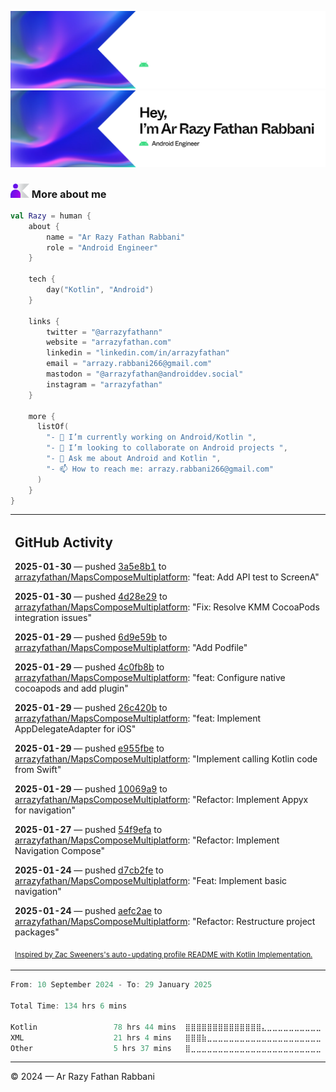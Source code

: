 ![Ar Razy Fathan Rabbani Banner](https://github.com/arrazyfathan/arrazyfathan/blob/main/media/banner-dark.png#gh-dark-mode-only)
![Ar Razy Fathan Rabbani Banner](https://github.com/arrazyfathan/arrazyfathan/blob/main/media/banner-light.png#gh-light-mode-only)

### <img width="30" alt="about" src="https://github.com/arrazyfathan/arrazyfathan/blob/main/media/about.png"> More about me

```kotlin
val Razy = human {
    about {
        name = "Ar Razy Fathan Rabbani"
        role = "Android Engineer"
    }

    tech {
        day("Kotlin", "Android")
    }

    links {
        twitter = "@arrazyfathann"
        website = "arrazyfathan.com"
        linkedin = "linkedin.com/in/arrazyfathan"
        email = "arrazy.rabbani266@gmail.com"
        mastodon = "@arrazyfathan@androiddev.social"
        instagram = "arrazyfathan"
    }

    more {
      listOf(
        "- 🔭 I’m currently working on Android/Kotlin ",
        "- 👯 I’m looking to collaborate on Android projects ",
        "- 💬 Ask me about Android and Kotlin ",
        "- 📫 How to reach me: arrazy.rabbani266@gmail.com"
      )
    }
}
```


<table><tr><td valign="top" width="100%">    

## GitHub Activity

**2025-01-30** — pushed [3a5e8b1](https://github.com/arrazyfathan/MapsComposeMultiplatform/commits/3a5e8b197856a15a23a3b50252fa820efe3f779c) to [arrazyfathan/MapsComposeMultiplatform](https://github.com/arrazyfathan/MapsComposeMultiplatform): "feat: Add API test to ScreenA"

**2025-01-30** — pushed [4d28e29](https://github.com/arrazyfathan/MapsComposeMultiplatform/commits/4d28e29e7f1a3d49473848a5ff3c4d042fe51e23) to [arrazyfathan/MapsComposeMultiplatform](https://github.com/arrazyfathan/MapsComposeMultiplatform): "Fix: Resolve KMM CocoaPods integration issues"

**2025-01-29** — pushed [6d9e59b](https://github.com/arrazyfathan/MapsComposeMultiplatform/commits/6d9e59bda002e1cf3a1bcf75e6e884bdbd1c2e8b) to [arrazyfathan/MapsComposeMultiplatform](https://github.com/arrazyfathan/MapsComposeMultiplatform): "Add Podfile"

**2025-01-29** — pushed [4c0fb8b](https://github.com/arrazyfathan/MapsComposeMultiplatform/commits/4c0fb8bf060121eaacd50a0e6c2f510d5bbe531e) to [arrazyfathan/MapsComposeMultiplatform](https://github.com/arrazyfathan/MapsComposeMultiplatform): "feat: Configure native cocoapods and add plugin"

**2025-01-29** — pushed [26c420b](https://github.com/arrazyfathan/MapsComposeMultiplatform/commits/26c420b59b8d25b9c299ec4435b5c86e9b94f11d) to [arrazyfathan/MapsComposeMultiplatform](https://github.com/arrazyfathan/MapsComposeMultiplatform): "feat: Implement AppDelegateAdapter for iOS"

**2025-01-29** — pushed [e955fbe](https://github.com/arrazyfathan/MapsComposeMultiplatform/commits/e955fbe04f577813d3a0f7cdfc24a861b3a8707d) to [arrazyfathan/MapsComposeMultiplatform](https://github.com/arrazyfathan/MapsComposeMultiplatform): "Implement calling Kotlin code from Swift"

**2025-01-29** — pushed [10069a9](https://github.com/arrazyfathan/MapsComposeMultiplatform/commits/10069a99496ae71afa70e0ee3a9cb735b29616f9) to [arrazyfathan/MapsComposeMultiplatform](https://github.com/arrazyfathan/MapsComposeMultiplatform): "Refactor: Implement Appyx for navigation"

**2025-01-27** — pushed [54f9efa](https://github.com/arrazyfathan/MapsComposeMultiplatform/commits/54f9efaa3684a51cbf06a508edcdcc15ea731b46) to [arrazyfathan/MapsComposeMultiplatform](https://github.com/arrazyfathan/MapsComposeMultiplatform): "Refactor: Implement Navigation Compose"

**2025-01-24** — pushed [d7cb2fe](https://github.com/arrazyfathan/MapsComposeMultiplatform/commits/d7cb2fe9463df2feb24e007b7fd5293f233d4611) to [arrazyfathan/MapsComposeMultiplatform](https://github.com/arrazyfathan/MapsComposeMultiplatform): "Feat: Implement basic navigation"

**2025-01-24** — pushed [aefc2ae](https://github.com/arrazyfathan/MapsComposeMultiplatform/commits/aefc2ae4330d56324a0d90936dffb22022adce3e) to [arrazyfathan/MapsComposeMultiplatform](https://github.com/arrazyfathan/MapsComposeMultiplatform): "Refactor: Restructure project packages"
                
<sub><a href="https://github.com/ZacSweers/ZacSweers/">Inspired by Zac Sweeners's auto-updating profile README with Kotlin Implementation.</a></sub>
</table>

<!--START_SECTION:waka-->

```kotlin
From: 10 September 2024 - To: 29 January 2025

Total Time: 134 hrs 6 mins

Kotlin                 78 hrs 44 mins  ⣿⣿⣿⣿⣿⣿⣿⣿⣿⣿⣿⣿⣿⣿⣄⣀⣀⣀⣀⣀⣀⣀⣀⣀⣀   56.35 %
XML                    21 hrs 4 mins   ⣿⣿⣿⣷⣀⣀⣀⣀⣀⣀⣀⣀⣀⣀⣀⣀⣀⣀⣀⣀⣀⣀⣀⣀⣀   15.08 %
Other                  5 hrs 37 mins   ⣿⣀⣀⣀⣀⣀⣀⣀⣀⣀⣀⣀⣀⣀⣀⣀⣀⣀⣀⣀⣀⣀⣀⣀⣀   04.02 %
```

<!--END_SECTION:waka-->

---
© 2024 — Ar Razy Fathan Rabbani